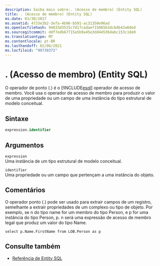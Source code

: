 ```yaml
---
description: Saiba mais sobre:. (Acesso de membro) (Entity SQL)
title: . (Acesso de membro) (Entity SQL)
ms.date: 03/30/2017
ms.assetid: 4733e3b2-3efa-4b96-b591-ac31350e96ad
ms.openlocfilehash: 94833d3525c7d17cadaef15065b3dcbdb43a6ded
ms.sourcegitcommit: ddf7edb67715a5b9a45e3dd44536dabc153c1de0
ms.translationtype: MT
ms.contentlocale: pt-BR
ms.lasthandoff: 02/06/2021
ms.locfileid: "99739372"
---
```

# <a name="-member-access-entity-sql"></a>. (Acesso de membro) (Entity SQL)

O operador de ponto (.) é o [!INCLUDE[esql](../../../../../../includes/esql-md.md)] operador de acesso de membro. Você usa o operador de acesso de membro para produzir o valor de uma propriedade ou um campo de uma instância do tipo estrutural de modelo conceitual.  
  
## <a name="syntax"></a>Sintaxe  
  
```sql  
expression.identifier  
```  
  
## <a name="arguments"></a>Argumentos  

 `expression`  
 Uma instância de um tipo estrutural de modelo conceitual.  
  
 `identifier`  
 Uma propriedade ou um campo que pertençam a uma instância do objeto.  
  
## <a name="remarks"></a>Comentários  

 O operador ponto (.) pode ser usado para extrair campos de um registro, semelhante a extrair propriedades de um complexo ou tipo de objeto. Por exemplo, se n do tipo name for um membro do tipo Person, e p for uma instância do tipo Person, p. n será uma expressão de acesso de membro legal que produz um valor do tipo Name.  
  
 `select p.Name.FirstName from LOB.Person as p`  
  
## <a name="see-also"></a>Consulte também

- [Referência de Entity SQL](entity-sql-reference.md)
